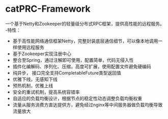 # catPRC-Framework
一个基于Netty和Zookeeper的轻量级分布式RPC框架，提供高性能的远程服务。 
-特性：  
- 基于高性能网络通信框架Netty，完整封装底层通信细节，可以像本地调用一样使用远程服务  
- 基于Zookeeper实现注册中心  
- 整合至Spring，通过注解即可使用，配置简单，代码无侵入性  
- 插件化编解码、序列化、压缩，高度可扩展，使用配置文件避免硬编码  
- 纯异步， 接口完全支持CompletableFuture类型返回值  
- 优雅下线，无感知下线  
- 预热机制，优雅上线  
- 安全的重试机制，提高系统容错率  
- 自适应的负载均衡设计，根据节点的稳定性动态调整负载均衡权重  
- 流量从服务消费方直达提供方，避免经过nginx等中间服务器做负载均衡导致流量放大
